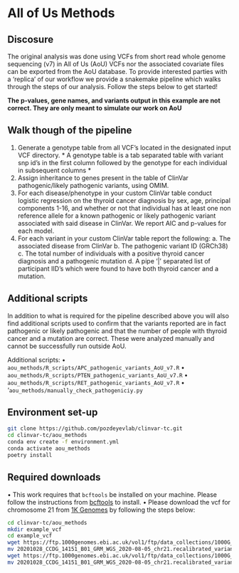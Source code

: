 # All of Us Methods
## Discosure
The original analysis was done using VCFs from short read whole genome sequencing (v7) in All of Us (AoU) VCFs nor the associated covariate files can be exported from the AoU database. To provide interested parties with a ‘replica’ of our workflow we provide a snakemake pipeline which walks through the steps of our analysis. Follow the steps below to get started!

**The p-values, gene names, and variants output in this example are not correct. They are only meant to simulate our work on AoU**

## Walk though of the pipeline
1)	Generate a genotype table from all VCF’s located in the designated input VCF directory. * A genotype table is a tab separated table with variant snp id’s in the first column followed by the genotype for each individual in subsequent columns *
2)	Assign inheritance to genes present in the table of ClinVar pathogenic/likely pathogenic variants, using OMIM. 
3)	For each disease/phenotype in your custom ClinVar table conduct logistic regression on the thyroid cancer diagnosis by sex, age, principal components 1-16, and whether or not that individual has at least one non reference allele for a known pathogenic or likely pathogenic variant associated with said disease in ClinVar. We report AIC and p-values for each model. 
4)	For each variant in your custom ClinVar table report the following:
a.	The associated disease from ClinVar
b.	The pathogenic variant ID (GRCh38)
c.	The total number of individuals with a positive thyroid cancer diagnosis and a pathogenic mutation
d.	A  pipe ‘|’ separated list of participant IID’s which were found to have both thyroid cancer and a mutation. 

## Additional scripts
In addition to what is required for the pipeline described above you will also find additional scripts used to confirm that the variants reported are in fact pathogenic or likely pathogenic and that the number of people with thyroid cancer and a mutation are correct. These were analyzed manually and cannot be successfully run outside AoU. 

Additional scripts:
•	`aou_methods/R_scripts/APC_pathogenic_variants_AoU_v7.R`
•	`aou_methods/R_scripts/PTEN_pathogenic_variants_AoU_v7.R`
•	`aou_methods/R_scripts/RET_pathogenic_variants_AoU_v7.R`
•	‘`aou_methods/manually_check_pathogeniciy.py`

## Environment set-up 
```bash
git clone https://github.com/pozdeyevlab/clinvar-tc.git
cd clinvar-tc/aou_methods
conda env create -f environment.yml
conda activate aou_methods
poetry install
```
## Required downloads
•	This work requires that `bcftools` be installed on your machine. Please follow the instructions from [bcftools]( https://samtools.github.io/bcftools/) to install.
•	Please download the vcf for chromosome 21 from [1K Genomes]( https://www.internationalgenome.org/) by following the steps below: 
```bash
cd clinvar-tc/aou_methods
mkdir example_vcf
cd example_vcf
wget https://ftp.1000genomes.ebi.ac.uk/vol1/ftp/data_collections/1000G_2504_high_coverage/working/20201028_3202_raw_GT_with_annot/20201028_CCDG_14151_B01_GRM_WGS_2020-08-05_chr21.recalibrated_variants.annotated.vcf.gz
mv 20201028_CCDG_14151_B01_GRM_WGS_2020-08-05_chr21.recalibrated_variants.annotated.vcf.gz chr21.vcf.gz
wget https://ftp.1000genomes.ebi.ac.uk/vol1/ftp/data_collections/1000G_2504_high_coverage/working/20201028_3202_raw_GT_with_annot/20201028_CCDG_14151_B01_GRM_WGS_2020-08-05_chr21.recalibrated_variants.annotated.vcf.gz.tbi
mv 20201028_CCDG_14151_B01_GRM_WGS_2020-08-05_chr21.recalibrated_variants.annotated.vcf.gz.tbi chr21.vcf.gz.tbi
